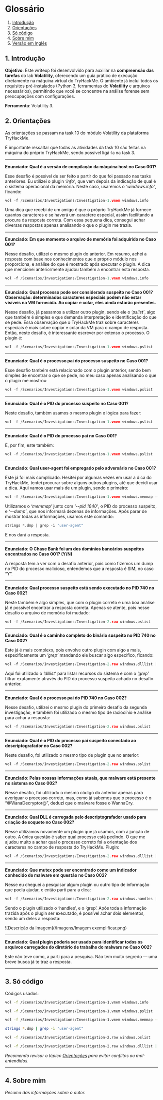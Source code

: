 # Glossário

1. [Introdução](#1-introdução)
2. [Orientações](#2-orientações)
3. [Só código](#3-só-código)
4. [Sobre mim](#4-sobre-mim)
5. [Versão em Inglês](https://github.com/Samu3lb0az/WriupVolatiliry_English.git)

## **1. Introdução**

**Objetivo**: Este writeup foi desenvolvido para auxiliar na **compreensão das tarefas** do lab **Volatility**, oferecendo um guia prático de execução diretamente na máquina virtual do TryHackMe. O ambiente já inclui todos os requisitos pré-instalados (Python 3, ferramentas do **Volatility** e arquivos necessários), permitindo que você se concentre na análise forense sem preocupações com configurações.

**Ferramenta**: Volatility 3.

## 2. Orientações

As orientações se passam na task 10 do módulo Volatility da plataforma TryHackMe.

É importante ressaltar que todas as atividades da task 10 são feitas na máquina do próprio TryHackMe, sendo possível ligá-la na task 3.

---

**Enunciado: Qual é a versão de compilação da máquina host no Caso 001?**

Esse desafio é possível de ser feito a partir do que foi passado nas tasks anteriores. Eu utilizei o plugin *‘info’*, que vem depois da indicação de qual é o sistema operacional da memória. Neste caso, usaremos o *‘windows.info’*, ficando:

```python
vol -f /Scenarios/Investigations/Investigation-1.vmem windows.info
```

Uma dica que recebi de um amigo é que o próprio TryHackMe já fornece quantos caracteres e se haverá um caractere especial, assim facilitando a procura da resposta correta. Com essa pequena dica, consegui achar diversas respostas apenas analisando o que o plugin me trazia.

---

**Enunciado: Em que momento o arquivo de memória foi adquirido no Caso 001?**

Nesse desafio, utilizei o mesmo plugin do anterior. Em resumo, achei a resposta com base nos conhecimentos que o próprio módulo nos proporciona, e análise do que é mostrado após executar o plugin. A dica que mencionei anteriormente ajudou também a encontrar esta resposta.

```python
vol -f /Scenarios/Investigations/Investigation-1.vmem windows.info
```

---

**Enunciado: Qual processo pode ser considerado suspeito no Caso 001?
Observação: determinados caracteres especiais podem não estar visíveis na VM fornecida. Ao copiar e colar, eles ainda estarão presentes.**

Nesse desafio, já passamos a utilizar outro plugin, sendo ele o *‘pslist’*, algo que também é simples e que demanda interpretação e identificação do que se pede. Essa observação que o TryHackMe traz sobre caracteres especiais é mais sobre copiar e colar da VM para o campo de resposta. Então, neste desafio, é interessante escrever por extenso o processo. O plugin é:

```python
vol -f /Scenarios/Investigations/Investigation-1.vmem windows.pslist
```

---

**Enunciado: Qual é o processo pai do processo suspeito no Caso 001?**

Esse desafio também está relacionado com o plugin anterior, sendo bem simples de encontrar o que se pede, no meu caso apenas analisando o que o plugin me mostrou:

```python
vol -f /Scenarios/Investigations/Investigation-1.vmem windows.pslist
```

---

**Enunciado: Qual é o PID do processo suspeito no Caso 001?**

Neste desafio, também usamos o mesmo plugin e lógica para fazer:

```python
vol -f /Scenarios/Investigations/Investigation-1.vmem windows.pslist
```

---

**Enunciado: Qual é o PID do processo pai no Caso 001?**

E, por fim, este também:

```python
vol -f /Scenarios/Investigations/Investigation-1.vmem windows.pslist
```

---

**Enunciado: Qual user-agent foi empregado pelo adversário no Caso 001?**

Este já foi mais complicado. Hesitei por algumas vezes em usar a dica do TryHackMe, tentei procurar sobre alguns outros plugins, até que decidi usar a dica. Aqui vamos usar mais de um plugin, sendo o primeiro:

```python
vol -f /Scenarios/Investigations/Investigation-1.vmem windows.memmap --pid 1640 --dump
```

Utilizamos o *‘memmap’* junto com *‘--pid 1640’*, o PID do processo suspeito, e *‘--dump’*, que nos informará dezenas de informações. Após parar de mostrar todas as informações, usamos este comando:

```python
strings *.dmp | grep -i "user-agent"
```

E nos dará a resposta.

---

**Enunciado: O Chase Bank foi um dos domínios bancários suspeitos encontrados no Caso 001? (Y/N)**

A resposta tem a ver com o desafio anterior, pois como fizemos um dump no PID do processo malicioso, entendemos que a resposta é SIM, no caso “Y”.

---

**Enunciado: Qual processo suspeito está sendo executado no PID 740 no Caso 002?**

Neste também é algo simples, que com o plugin correto e uma boa análise já é possível encontrar a resposta correta. Apenas se atente, pois nesse desafio o arquivo de memória foi mudado:

```python
vol -f /Scenarios/Investigations/Investigation-2.raw windows.pslist
```

---

**Enunciado: Qual é o caminho completo do binário suspeito no PID 740 no Caso 002?**

Este já é mais complexo, pois envolve outro plugin com algo a mais, especificamente um *‘grep’* mandando ele buscar algo específico, ficando:

```python
vol -f /Scenarios/Investigations/Investigation-2.raw windows.dlllist | grep 740
```

Aqui foi utilizado o *‘dlllist’* para listar recursos do sistema e com o *‘grep’* filtrar exatamente através do PID do processo suspeito achado no desafio anterior.

---

**Enunciado: Qual é o processo pai do PID 740 no Caso 002?**

Nesse desafio, utilizei o mesmo plugin do primeiro desafio da segunda investigação, e também foi utilizado o mesmo tipo de raciocínio e análise para achar a resposta:

```python
vol -f /Scenarios/Investigations/Investigation-2.raw windows.pslist
```

---

**Enunciado: Qual é o PID do processo pai suspeito conectado ao descriptografador no Caso 002?**

Neste desafio, foi utilizado o mesmo tipo de plugin que no anterior:

```python
vol -f /Scenarios/Investigations/Investigation-2.raw windows.pslist
```

---

**Enunciado: Pelas nossas informações atuais, que malware está presente no sistema no Caso 002?**

Nesse desafio, foi utilizado o mesmo código do anterior apenas para averiguar o processo correto, mas, como já sabemos que o processo é o “@WanaDecryptor@”, deduzi que o malware fosse o WannaCry.

---

**Enunciado: Qual DLL é carregada pelo descriptografador usado para criação de soquete no Caso 002?**

Nesse utilizamos novamente um plugin que já usamos, com a junção de outro. A única questão é saber qual processo está pedindo. O que me ajudou muito a achar qual o processo correto foi a orientação dos caracteres no campo de resposta do TryHackMe. Plugin:

```python
vol -f /Scenarios/Investigations/Investigation-2.raw windows.dlllist | grep 740
```

---

**Enunciado: Que mutex pode ser encontrado como um indicador conhecido do malware em questão no Caso 002?**

Nesse eu cheguei a pesquisar algum plugin ou outro tipo de informação que podia ajudar, e então parti para a dica:

```python
vol -f /Scenarios/Investigations/Investigation-2.raw windows.handles | grep 1940
```

Sendo o plugin utilizado o ‘handles’, e o ‘grep’. Após toda a informação trazida após o plugin ser executado, é possível achar dois elementos, sendo um deles a resposta:

![Descrição da Imagem](/Imagens/Imagem exemplificar.png)

---

**Enunciado: Qual plugin poderia ser usado para identificar todos os arquivos carregados do diretório de trabalho do malware no Caso 002?**

Este não teve como, a parti para a pesquisa. Não tem muito segredo — uma breve busca já te traz a resposta.

---

## 3. Só código

Códigos usados:

```bash
vol -f /Scenarios/Investigations/Investigation-1.vmem windows.info
```

```bash
vol -f /Scenarios/Investigations/Investigation-1.vmem windows.pslist
```

```bash
vol -f /Scenarios/Investigations/Investigation-1.vmem windows.memmap --pid 1640 --dump
```

```bash
strings *.dmp | grep -i "user-agent"
```

```bash
vol -f /Scenarios/Investigations/Investigation-2.raw windows.pslist
```

```bash
vol -f /Scenarios/Investigations/Investigation-2.raw windows.dlllist | grep 740
```


*Recomendo revisar o tópico [Orientações](#2-orientações) para evitar conflitos ou mal-entendidos.*

---

## 4. Sobre mim

*Resumo das informações sobre o autor.*
